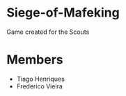 # Siege-of-Mafeking
Game created for the Scouts

# Members
  * Tiago Henriques
  * Frederico Vieira
